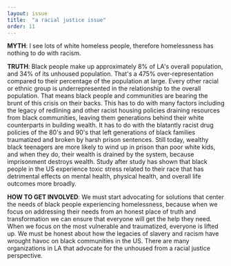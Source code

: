 ```yaml
---
layout: issue
title:  "a racial justice issue"
order: 11
---
```

<strong>MYTH</strong>: I see lots of white homeless people, therefore homelessness has nothing to do with racism.

<strong>TRUTH</strong>: Black people make up approximately 8% of LA's overall population, and 34% of its unhoused population. That's a 475% over-representation compared to their percentage of the population at large. Every other racial or ethnic group is underrepresented in the relationship to the overall population. That means black people and communities are bearing the brunt of this crisis on their backs. This has to do with many factors including the legacy of redlining and other racist housing policies draining resources from black communities, leaving them generations behind their white counterparts in building wealth. It has to do with the blatantly racist drug policies of the 80's and 90's that left generations of black families traumatized and broken by harsh prison sentences. Still today, wealthy black teenagers are more likely to wind up in prison than poor white kids, and when they do, their wealth is drained by the system, because imprisonment destroys wealth. Study after study has shown that black people in the US experience toxic stress related to their race that has detrimental effects on mental health, physical health, and overall life outcomes more broadly.

<strong>HOW TO GET INVOLVED</strong>: We must start advocating for solutions that center the needs of black people experiencing homelessness, because when we focus on addressing their needs from an honest place of truth and transformation we can ensure that everyone will get the help they need. When we focus on the most vulnerable and traumatized, everyone is lifted up. We must be honest about how the legacies of slavery and racism have wrought havoc on black communities in the US. There are many organizations in LA that advocate for the unhoused from a racial justice perspective.